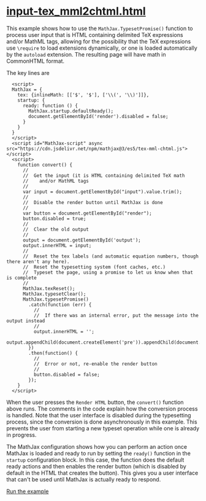 # [input-tex_mml2chtml.html](https://mathjax.github.io/MathJax-demos-web/input-tex_mml2chtml.html)

This example shows how to use the `MathJax.TypesetPromise()` function to process user input that is HTML containing delimited TeX expressions and/or MathML tags, allowing for the possibility that the TeX expressions use `\require` to load extensions dynamically, or one is loaded automatically by the `autoload` extension.  The resulting page will have math in CommonHTML format.

The key lines are

```
  <script>
  MathJax = {
    tex: {inlineMath: [['$', '$'], ['\\(', '\\)']]},
    startup: {
      ready: function () {
        MathJax.startup.defaultReady();
        document.getElementById('render').disabled = false;
      }
    }
  }
  </script>
  <script id="MathJax-script" async src="https://cdn.jsdelivr.net/npm/mathjax@3/es5/tex-mml-chtml.js"></script>
  <script>
    function convert() {
      //
      //  Get the input (it is HTML containing delimited TeX math
      //    and/or MathML tags
      //
      var input = document.getElementById("input").value.trim();
      //
      //  Disable the render button until MathJax is done
      //
      var button = document.getElementById("render");
      button.disabled = true;
      //
      //  Clear the old output
      //
      output = document.getElementById('output');
      output.innerHTML = input;
      //
      //  Reset the tex labels (and automatic equation numbers, though there aren't any here).
      //  Reset the typesetting system (font caches, etc.)
      //  Typeset the page, using a promise to let us know when that is complete
      //
      MathJax.texReset();
      MathJax.typesetClear();
      MathJax.typesetPromise()
        .catch(function (err) {
          //
          //  If there was an internal error, put the message into the output instead
          //
          output.innerHTML = '';
          output.appendChild(document.createElement('pre')).appendChild(document.createTextNode(err.message));
        })
        .then(function() {
          //
          //  Error or not, re-enable the render button
          //
          button.disabled = false;
        });
    }
  </script>
```

When the user presses the `Render HTML` button, the `convert()` function above runs.  The comments in the code explain how the conversion process is handled.  Note that the user interface is disabled during the typesetting process, since the conversion is done asynchronously in this example.  This prevents the user from starting a new typeset operation while one is already in progress.

The MathJax configuration shows how you can perform an action once MathJax is loaded and ready to run by setting the `ready()` function in the `startup` configuration block.  In this case, the function does the default ready actions and then enables the render button (which is disabled by default in the HTML that creates the button).  This gives you a user interface that can't be used until MathJax is actually ready to respond.

[Run the example](https://mathjax.github.io/MathJax-demos-web/input-tex_mml2chtml.html)
